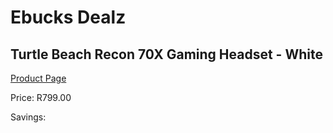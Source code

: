 
# Ebucks Dealz
## Turtle Beach Recon 70X Gaming Headset - White
[Product Page](https://www.ebucks.com/web/shop/productSelected.do?prodId=1193393894&catId=1193873409)

Price: R799.00

Savings: 


	